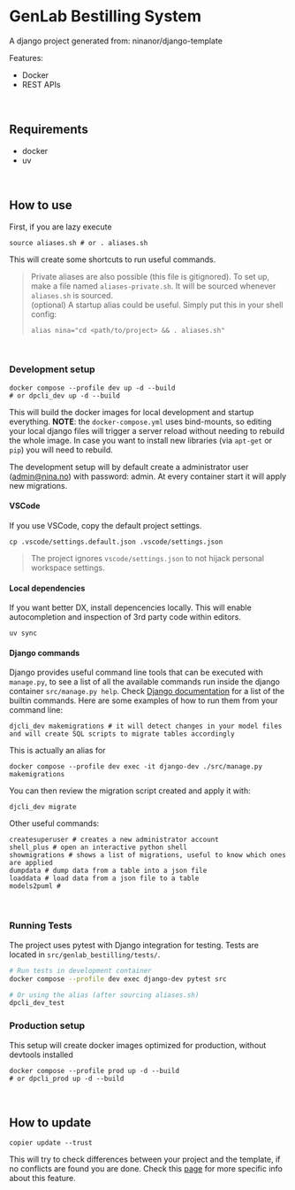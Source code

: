 # GenLab Bestilling System
A django project generated from: ninanor/django-template

Features:
- Docker
- REST APIs

<br>

## Requirements
- docker
- uv

<br>

## How to use
First, if you are lazy execute
```
source aliases.sh # or . aliases.sh
```
This will create some shortcuts to run useful commands.

> Private aliases are also possible (this file is gitignored).
> To set up, make a file named `aliases-private.sh`. It will be sourced whenever `aliases.sh` is sourced. <br>
> (optional) A startup alias could be useful. Simply put this in your shell config:
> ```
> alias nina="cd <path/to/project> && . aliases.sh"
> ```

<br>

### Development setup

```
docker compose --profile dev up -d --build
# or dpcli_dev up -d --build
```
This will build the docker images for local development and startup everything.
**NOTE**: the `docker-compose.yml` uses bind-mounts, so editing your local django files will trigger a server reload without needing to rebuild the whole image.
In case you want to install new libraries (via `apt-get` or `pip`) you will need to rebuild.

The development setup will by default create a administrator user (admin@nina.no) with password: admin.
At every container start it will apply new migrations.

#### VSCode
If you use VSCode, copy the default project settings.
```
cp .vscode/settings.default.json .vscode/settings.json
```
> The project ignores `vscode/settings.json` to not hijack personal workspace settings.

#### Local dependencies
If you want better DX, install depencencies locally. This will enable autocompletion and inspection of 3rd party code within editors.
```
uv sync
```

#### Django commands
Django provides useful command line tools that can be executed with `manage.py`, to see a list of all the available commands run inside the django container `src/manage.py help`.
Check [Django documentation](https://docs.djangoproject.com/en/5.0/ref/django-admin/) for a list of the builtin commands.
Here are some examples of how to run them from your command line:
```
djcli_dev makemigrations # it will detect changes in your model files and will create SQL scripts to migrate tables accordingly
```
This is actually an alias for
```
docker compose --profile dev exec -it django-dev ./src/manage.py makemigrations
```

You can then review the migration script created and apply it with:
```
djcli_dev migrate
```

Other useful commands:
```
createsuperuser # creates a new administrator account
shell_plus # open an interactive python shell
showmigrations # shows a list of migrations, useful to know which ones are applied
dumpdata # dump data from a table into a json file
loaddata # load data from a json file to a table
models2puml #
```

<br>

### Running Tests

The project uses pytest with Django integration for testing. Tests are located in `src/genlab_bestilling/tests/`.

```bash
# Run tests in development container
docker compose --profile dev exec django-dev pytest src

# Or using the alias (after sourcing aliases.sh)
dpcli_dev_test
```

### Production setup
This setup will create docker images optimized for production, without devtools installed
```
docker compose --profile prod up -d --build
# or dpcli_prod up -d --build
```

<br>

## How to update
```
copier update --trust
```

This will try to check differences between your project and the template, if no conflicts are found you are done.
Check this [page](https://copier.readthedocs.io/en/stable/updating/) for more specific info about this feature.
